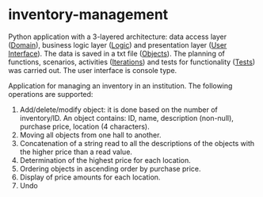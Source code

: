 # inventory-management

Python application with a 3-layered architecture: data access layer ([Domain](https://github.com/Iri25/inventory-management/blob/main/InventoryManagement/Domain.py)), business logic layer ([Logic](https://github.com/Iri25/inventory-management/blob/main/InventoryManagement/Logic.py)) and presentation layer ([User Interface](https://github.com/Iri25/inventory-management/blob/main/InventoryManagement/User%20Interface.py)). The data is saved in a txt file ([Objects](https://github.com/Iri25/inventory-management/blob/main/InventoryManagement/Objects.txt)). The planning of functions, scenarios, activities ([Iterations](https://github.com/Iri25/inventory-management/blob/main/InventoryManagement/Iterations.py)) and  tests for functionality ([Tests](https://github.com/Iri25/inventory-management/blob/main/InventoryManagement/Tests.py)) was carried out. The user interface is console type.

Application for managing an inventory in an institution. The following operations are supported:
1. Add/delete/modify object: it is done based on the number of inventory/ID. An object contains: ID, name, description (non-null), purchase price, location (4 characters).
2. Moving all objects from one hall to another.
3. Concatenation of a string read to all the descriptions of the objects with the higher price than a read value.
4. Determination of the highest price for each location.
5. Ordering objects in ascending order by purchase price.
6. Display of price amounts for each location.
7. Undo
